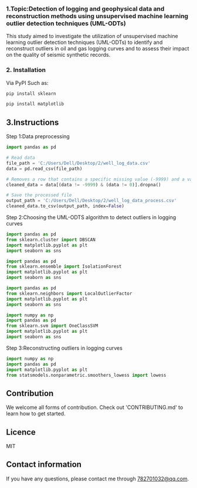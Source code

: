 ### 1.Topic:Detection of logging and geophysical data and reconstruction methods using unsupervised machine learning outlier detection techniques (UML-ODTs)
This study aimed to investigate the utilization of unsupervised machine learning outlier detection techniques (UML-ODTs) to identify and reconstruct outliers in oil and gas logging curves and to assess their impact on the quality of seismic synthetic records.


### 2. Installation
Via PyPI
Such as:
```bash
pip install sklearn
```
```bash
pip install matplotlib
```
      

## 3.Instructions
Step 1:Data preprocessing
```python
import pandas as pd

# Read data
file_path = 'C:/Users/Dell/Desktop/2/well_log_data.csv'
data = pd.read_csv(file_path)

# Removes a row that contains a specific missing value (-9999) and a value of 0
cleaned_data = data[(data != -9999) & (data != 0)].dropna()

# Save the processed file
output_path = 'C:/Users/Dell/Desktop/2/well_log_data_process.csv'
cleaned_data.to_csv(output_path, index=False)
```
Step 2:Choosing the UML-ODTS algorithm to detect outliers in logging curves
```python
import pandas as pd
from sklearn.cluster import DBSCAN
import matplotlib.pyplot as plt
import seaborn as sns
```
```python
import pandas as pd
from sklearn.ensemble import IsolationForest
import matplotlib.pyplot as plt
import seaborn as sns
```
```python
import pandas as pd
from sklearn.neighbors import LocalOutlierFactor
import matplotlib.pyplot as plt
import seaborn as sns
```
```python
import numpy as np
import pandas as pd
from sklearn.svm import OneClassSVM
import matplotlib.pyplot as plt
import seaborn as sns
```
Step 3:Reconstructing outliers in logging curves
```python
import numpy as np
import pandas as pd
import matplotlib.pyplot as plt
from statsmodels.nonparametric.smoothers_lowess import lowess
```



## Contribution

We welcome all forms of contribution. Check out 'CONTRIBUTING.md' to learn how to get started.

## Licence

MIT

## Contact information

If you have any questions, please contact me through 782701032@qq.com.
```
